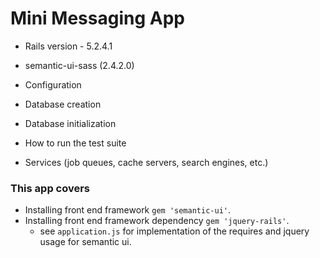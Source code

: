 # Mini Messaging App

* Rails version - 5.2.4.1
* semantic-ui-sass (2.4.2.0)

* Configuration

* Database creation

* Database initialization

* How to run the test suite

* Services (job queues, cache servers, search engines, etc.)

### This app covers
- Installing front end framework `gem 'semantic-ui'`.
- Installing front end framework dependency `gem 'jquery-rails'`.
  * see `application.js` for implementation of the requires and jquery usage for semantic ui.
